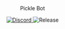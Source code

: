 <div align="center">
  <h>
    Pickle Bot
  </h>
  <p>
    <a href="https://discord.gg/7TJfZXpwKD"><img alt="Discord" src="https://img.shields.io/discord/750187518431068211?color=Blue&label=Pickle%20Support&logoColor=Red">
    <a><img src="https://img.shields.io/github/v/release/DeveloperJosh/Pickle-Bot" alt="Release" /></a>
  </p>
</div>
